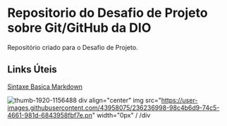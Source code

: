 # Repositorio do Desafio de Projeto sobre Git/GitHub da DIO
Repositório criado para o Desafio de Projeto.

## Links Úteis 
[Sintaxe Basica Markdown](https://www.markdownguide.org/basic-syntax)

![thumb-1920-1156488](https://user-images.githubusercontent.com/43958075/236236998-98c4b6d9-74c5-4661-981d-6843958fbf7e.png)
div align="center"
img src="https://user-images.githubusercontent.com/43958075/236236998-98c4b6d9-74c5-4661-981d-6843958fbf7e.pn" width="0px" /
/div
